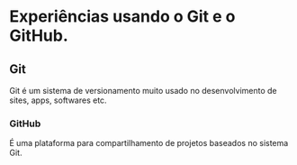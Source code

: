 # Experiências usando o Git e o GitHub.

## Git

Git é um sistema de versionamento muito usado no desenvolvimento de sites, apps, softwares etc.

### GitHub

É uma plataforma para compartilhamento de projetos baseados no sistema Git.